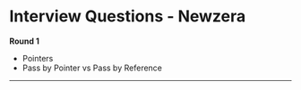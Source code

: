 # Interview Questions - Newzera


**Round 1** 
- Pointers
- Pass by Pointer vs Pass by Reference

<hr>
